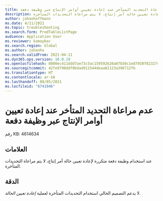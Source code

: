 ```yaml
---
title: عدم مراعاة التحديد المتأخر عند إعادة تعيين أوامر الإنتاج عبر وظيفة دفعة
description: عند استخدام وظيفة دفعة متكررة لإعادة تعيين حالة أمر إنتاج، لا يتم مراعاة التحديدات المتأخرة.
author: johanhoffmann
ms.date: 4/11/2021
ms.topic: troubleshooting
ms.search.form: ProdTableListPage
audience: Application User
ms.reviewer: kamaybac
ms.search.region: Global
ms.author: johanho
ms.search.validFrom: 2021-04-11
ms.dyn365.ops.version: 10.0.19
ms.openlocfilehash: 8800ec411ddd7ae73c5ac159592620a07b50c1e87938f823274ec24062c9a71a
ms.sourcegitcommit: 42fe9790ddf0bdad911544deaa82123a396712fb
ms.translationtype: HT
ms.contentlocale: ar-SA
ms.lasthandoff: 08/05/2021
ms.locfileid: "6741946"
---
```

# <a name="late-selection-isnt-respected-when-production-orders-are-reset-via-a-batch-job"></a>عدم مراعاة التحديد المتأخر عند إعادة تعيين أوامر الإنتاج عبر وظيفة دفعة

رقم KB: 4614634

## <a name="symptoms"></a>العلامات

عند استخدام وظيفة دفعة متكررة لإعادة تعيين حالة أمر إنتاج، لا يتم مراعاة التحديدات المتأخرة.

## <a name="resolution"></a>الدقة

لا يدعم التصميم الحالي استخدام التحديدات المتأخرة لعملية *إعادة تعيين الحالة*.
